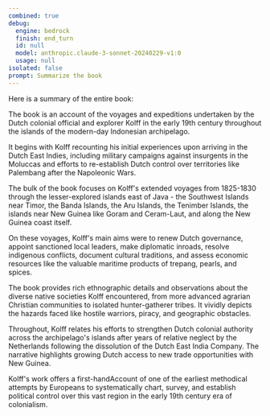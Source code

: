 ```yaml
---
combined: true
debug:
  engine: bedrock
  finish: end_turn
  id: null
  model: anthropic.claude-3-sonnet-20240229-v1:0
  usage: null
isolated: false
prompt: Summarize the book
---
```

Here is a summary of the entire book:

The book is an account of the voyages and expeditions undertaken by the Dutch colonial official and explorer Kolff in the early 19th century throughout the islands of the modern-day Indonesian archipelago.

It begins with Kolff recounting his initial experiences upon arriving in the Dutch East Indies, including military campaigns against insurgents in the Moluccas and efforts to re-establish Dutch control over territories like Palembang after the Napoleonic Wars. 

The bulk of the book focuses on Kolff's extended voyages from 1825-1830 through the lesser-explored islands east of Java - the Southwest Islands near Timor, the Banda Islands, the Aru Islands, the Tenimber Islands, the islands near New Guinea like Goram and Ceram-Laut, and along the New Guinea coast itself.

On these voyages, Kolff's main aims were to renew Dutch governance, appoint sanctioned local leaders, make diplomatic inroads, resolve indigenous conflicts, document cultural traditions, and assess economic resources like the valuable maritime products of trepang, pearls, and spices.

The book provides rich ethnographic details and observations about the diverse native societies Kolff encountered, from more advanced agrarian Christian communities to isolated hunter-gatherer tribes. It vividly depicts the hazards faced like hostile warriors, piracy, and geographic obstacles.

Throughout, Kolff relates his efforts to strengthen Dutch colonial authority across the archipelago's islands after years of relative neglect by the Netherlands following the dissolution of the Dutch East India Company. The narrative highlights growing Dutch access to new trade opportunities with New Guinea.

Kolff's work offers a first-handAccount of one of the earliest methodical attempts by Europeans to systematically chart, survey, and establish political control over this vast region in the early 19th century era of colonialism.